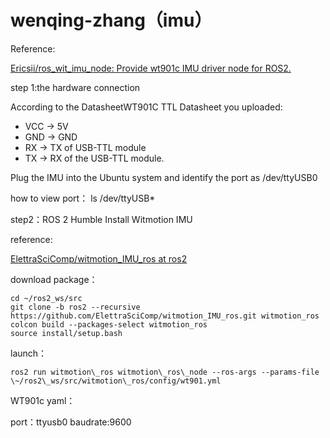 # wenqing-zhang（imu）
Reference:&#x20;

[Ericsii/ros\_wit\_imu\_node: Provide wt901c IMU driver node for ROS2.](https://github.com/Ericsii/ros_wit_imu_node)

step 1\:the hardware connection

According to the DatasheetWT901C TTL Datasheet you uploaded:

*   VCC → 5V
*   GND → GND
*   RX → TX of USB-TTL module
*   TX → RX of the USB-TTL module.

Plug the IMU into the Ubuntu system and identify the port as /dev/ttyUSB0

how to view port：
    ls /dev/ttyUSB\*

step2：ROS 2 Humble Install Witmotion IMU

reference:

[ElettraSciComp/witmotion\_IMU\_ros at ros2](https://github.com/ElettraSciComp/witmotion_IMU_ros/tree/ros2)

download package：

    cd ~/ros2_ws/src
    git clone -b ros2 --recursive https://github.com/ElettraSciComp/witmotion_IMU_ros.git witmotion_ros
    colcon build --packages-select witmotion_ros
    source install/setup.bash


launch：

    ros2 run witmotion\_ros witmotion\_ros\_node --ros-args --params-file \~/ros2\_ws/src/witmotion\_ros/config/wt901.yml

WT901c yaml：

port：ttyusb0      baudrate:9600
 
